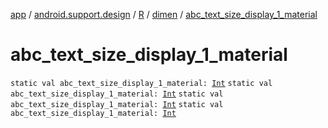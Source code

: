 [app](../../../index.md) / [android.support.design](../../index.md) / [R](../index.md) / [dimen](index.md) / [abc_text_size_display_1_material](.)

# abc_text_size_display_1_material

`static val abc_text_size_display_1_material: `[`Int`](https://kotlinlang.org/api/latest/jvm/stdlib/kotlin/-int/index.html)
`static val abc_text_size_display_1_material: `[`Int`](https://kotlinlang.org/api/latest/jvm/stdlib/kotlin/-int/index.html)
`static val abc_text_size_display_1_material: `[`Int`](https://kotlinlang.org/api/latest/jvm/stdlib/kotlin/-int/index.html)
`static val abc_text_size_display_1_material: `[`Int`](https://kotlinlang.org/api/latest/jvm/stdlib/kotlin/-int/index.html)